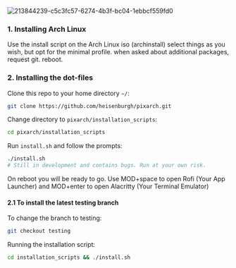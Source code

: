 ![213844239-c5c3fc57-6274-4b3f-bc04-1ebbcf559fd0](https://user-images.githubusercontent.com/116705410/213900555-49337b76-4097-4af6-bd01-ab671c69668d.png)
### 1. Installing Arch Linux

Use the install script on the Arch Linux iso (archinstall) select things as you wish, but opt for the minimal profile.
when asked about additional packages, request git.
reboot.

### 2. Installing the dot-files
Clone this repo to your home directory ```~/```:
```bash
git clone https://github.com/heisenburgh/pixarch.git
```
Change directory to ```pixarch/installation_scripts```:
```bash
cd pixarch/installation_scripts
```
Run ```install.sh``` and follow the prompts:
```bash
./install.sh
# Still in development and contains bugs. Run at your own risk.
```
On reboot you will be ready to go.
Use MOD+space to open Rofi (Your App Launcher) and MOD+enter to open Alacritty (Your Terminal Emulator)
#### 2.1 To install the latest testing branch

To change the branch to testing: 
```bash
git checkout testing 
```
Running the installation script: 
```bash
cd installation_scripts && ./install.sh
```

